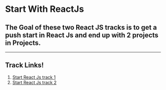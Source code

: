 
# Start With ReactJs

## The Goal of these two React JS tracks is to get a push start in React Js and end up with 2 projects in Projects.

---

## Track Links!

1. [Start React Js track 1](https://github.com/GDSC-CGC/Start-ReactJS/blob/main/React_Js_Track1.md)
2. [Start React Js track 2](https://github.com/GDSC-CGC/Start-ReactJS/blob/main/React_js_Track2.md)
